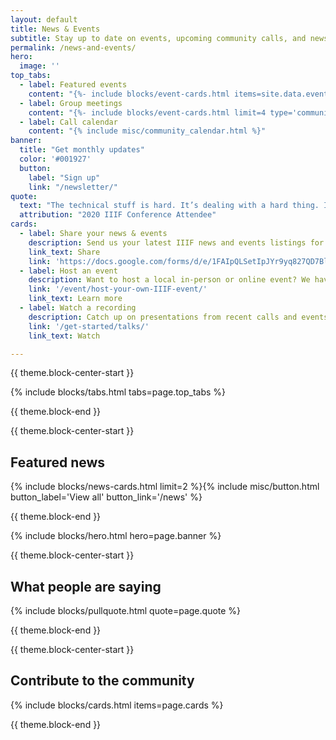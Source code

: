 ```yaml
---
layout: default
title: News & Events
subtitle: Stay up to date on events, upcoming community calls, and news.
permalink: /news-and-events/
hero:
  image: ''
top_tabs:
  - label: Featured events
    content: "{%- include blocks/event-cards.html items=site.data.events limit=2 -%}{%- include misc/button.html button_label='View all' button_link='/events' -%}"
  - label: Group meetings
    content: "{%- include blocks/event-cards.html limit=4 type='community_call' -%}{%- include misc/button.html button_label='View all' button_link='/events' -%}"
  - label: Call calendar
    content: "{% include misc/community_calendar.html %}"
banner:
  title: "Get monthly updates"
  color: '#001927'
  button:
    label: "Sign up"
    link: "/newsletter/"
quote:
  text: "The technical stuff is hard. It’s dealing with a hard thing. It’s modelling something that’s complex. It’s going to be tricky to get to grips with. The thing that made the difference was attending my first IIIF conference."
  attribution: "2020 IIIF Conference Attendee"
cards:
  - label: Share your news & events
    description: Send us your latest IIIF news and events listings for inclusion in our monthly newsletter.
    link_text: Share
    link: 'https://docs.google.com/forms/d/e/1FAIpQLSetIpJYr9yq827QD7Bl0J31q4E2w0_O-8bUjoqX4XYKm7eU8A/viewform'
  - label: Host an event
    description: Want to host a local in-person or online event? We have a guide for that.
    link: '/event/host-your-own-IIIF-event/'
    link_text: Learn more
  - label: Watch a recording
    description: Catch up on presentations from recent calls and events.
    link: '/get-started/talks/'
    link_text: Watch

---
```


{{ theme.block-center-start }}


{% include blocks/tabs.html  tabs=page.top_tabs %}

{{ theme.block-end }}



{{ theme.block-center-start }}

## Featured news

{% include blocks/news-cards.html limit=2 %}{% include misc/button.html button_label='View all' button_link='/news' %}

{{ theme.block-end }}


{% include blocks/hero.html hero=page.banner %}




{{ theme.block-center-start }}

## What people are saying

{% include blocks/pullquote.html quote=page.quote %}


{{ theme.block-end }}




{{ theme.block-center-start }}

## Contribute to the community

{% include blocks/cards.html items=page.cards %}

{{ theme.block-end }}
